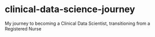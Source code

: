 # clinical-data-science-journey
My journey to becoming a Clinical Data Scientist, transitioning from a Registered Nurse
